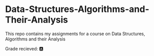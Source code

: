 # Data-Structures-Algorithms-and-Their-Analysis
This repo contains my assignments for a course on Data Structures, Algorithms and their Analysis

Grade recieved: :a:
